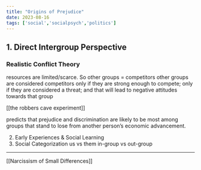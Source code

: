 ```yaml
---
title: "Origins of Prejudice"
date: 2023-08-16
tags: ['social','socialpsych','politics']
---
```


## 1. Direct Intergroup Perspective
### Realistic Conflict Theory
resources are limited/scarce. So other groups = competitors 
other groups are considered competitors only if they are strong enough to compete; only if they are considered a threat;  and that will lead to negative attitudes towards that group 

[[the robbers cave experiment]]

predicts that prejudice and discrimination are likely to be
most among groups that stand to lose from another person’s economic
advancement.

2. Early Experiences & Social Learning
3. Social Categorization
	us vs them
	in-group vs out-group


---
[[Narcissism of Small Differences]]